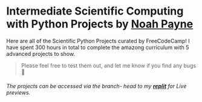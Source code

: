 

# Intermediate Scientific Computing with Python Projects by [Noah Payne](https://github.com/noahpyn)

Here are all of the Scientific Python Projects curated by FreeCodeCamp! I have spent 300 hours in total to complete the amazong curriculum with 5 advanced projects to show. 

> Please feel free to test them out, and let me know if you find any bugs 🐛

###### The projects can be accessed via the branch-  head to my **[replit](https://replit.com/@noahpyn/Arithmetic-Formatter#main.py)** for Live previews.
